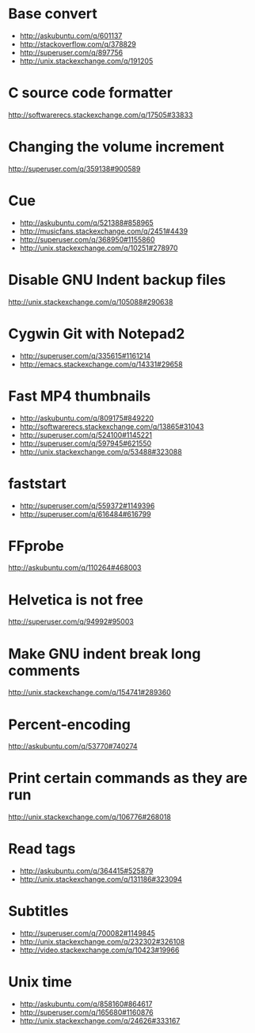 Base convert
===============================
- http://askubuntu.com/q/601137
- http://stackoverflow.com/q/378829
- http://superuser.com/q/897756
- http://unix.stackexchange.com/q/191205

C source code formatter
===================================================
http://softwarerecs.stackexchange.com/q/17505#33833

Changing the volume increment
====================================
http://superuser.com/q/359138#900589

Cue
======================================
- http://askubuntu.com/q/521388#858965
- http://musicfans.stackexchange.com/q/2451#4439
- http://superuser.com/q/368950#1155860
- http://unix.stackexchange.com/q/10251#278970

Disable GNU Indent backup files
=============================================
http://unix.stackexchange.com/q/105088#290638

Cygwin Git with Notepad2
=======================================
- http://superuser.com/q/335615#1161214
- http://emacs.stackexchange.com/q/14331#29658

Fast MP4 thumbnails
=================================================
- http://askubuntu.com/q/809175#849220
- http://softwarerecs.stackexchange.com/q/13865#31043
- http://superuser.com/q/524100#1145221
- http://superuser.com/q/597945#621550
- http://unix.stackexchange.com/q/53488#323088

faststart
=======================================
- http://superuser.com/q/559372#1149396
- http://superuser.com/q/616484#616799

FFprobe
====================================
http://askubuntu.com/q/110264#468003

Helvetica is not free
==================================
http://superuser.com/q/94992#95003

Make GNU indent break long comments
=============================================
http://unix.stackexchange.com/q/154741#289360

Percent-encoding
===================================
http://askubuntu.com/q/53770#740274

Print certain commands as they are run
=============================================
http://unix.stackexchange.com/q/106776#268018

Read tags
======================================
- http://askubuntu.com/q/364415#525879
- http://unix.stackexchange.com/q/131186#323094

Subtitles
=======================================
- http://superuser.com/q/700082#1149845
- http://unix.stackexchange.com/q/232302#326108
- http://video.stackexchange.com/q/10423#19966

Unix time
======================================
- http://askubuntu.com/q/858160#864617
- http://superuser.com/q/165680#1160876
- http://unix.stackexchange.com/q/24626#333167
